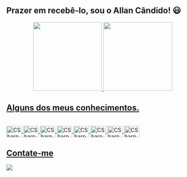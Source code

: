 ## Prazer em recebê-lo, sou o Allan Cândido! 😃

<div align="center">
  <a href="https://github.com/AllanCandido">
  <img height="180em" src="https://github-readme-stats.vercel.app/api?username=AllanCandido&show_icons=true&theme=chartreuse-dark&include_all_commits=true&count_private=true"/>
  <img height="180em" src="https://github-readme-stats.vercel.app/api/top-langs/?username=AllanCandido&layout=compact&langs_count=7&theme=chartreuse-dark"/>
</div>
  
 ## Alguns dos meus conhecimentos.
<div style="display: inline_block"><br>
  <img align="center" alt="CSharp" height="30" width="40" src="https://cdn.jsdelivr.net/gh/devicons/devicon/icons/csharp/csharp-original.svg" />
  <img align="center" alt="CSharp" height="30" width="40" src="https://cdn.jsdelivr.net/gh/devicons/devicon/icons/jira/jira-original-wordmark.svg" />
  <img align="center" alt="CSharp" height="30" width="40" src="https://cdn.jsdelivr.net/gh/devicons/devicon/icons/confluence/confluence-original-wordmark.svg" />
  <img align="center" alt="CSharp" height="30" width="40" src="https://cdn.jsdelivr.net/gh/devicons/devicon/icons/git/git-original-wordmark.svg" />
  <img align="center" alt="CSharp" height="30" width="40" src="https://cdn.jsdelivr.net/gh/devicons/devicon/icons/html5/html5-original-wordmark.svg" />
  <img align="center" alt="CSharp" height="30" width="40" src="https://cdn.jsdelivr.net/gh/devicons/devicon/icons/photoshop/photoshop-line.svg" />
  <img align="center" alt="CSharp" height="30" width="40" src="https://cdn.jsdelivr.net/gh/devicons/devicon/icons/microsoftsqlserver/microsoftsqlserver-plain-wordmark.svg" />
  <img align="center" background-color="white" alt="CSharp" height="30" width="40" src="https://cdn.jsdelivr.net/gh/devicons/devicon/icons/visualstudio/visualstudio-plain.svg" />
  
  ## Contate-me
  <div>
    <a href="https://www.linkedin.com/in/allan-candido-mendes-86a332190/" tagert="_blank"> <img src="https://img.shields.io/badge/LinkedIn-0077B5?style=for-the-badge&logo=linkedin&logoColor=white" target="_blank"></a>
  </div>
